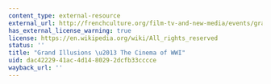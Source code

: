 ```yaml
---
content_type: external-resource
external_url: http://frenchculture.org/film-tv-and-new-media/events/grand-illusions-cinema-wwi
has_external_license_warning: true
license: https://en.wikipedia.org/wiki/All_rights_reserved
status: ''
title: "Grand Illusions \u2013 The Cinema of WWI"
uid: dac42229-41ac-4d14-8029-2dcfb33cccce
wayback_url: ''
---
```

